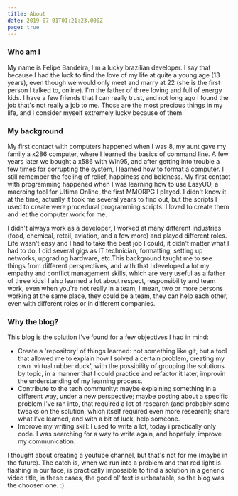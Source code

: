 ```yaml
---
title: About
date: 2019-07-01T01:21:23.000Z
page: true
---
```

### Who am I

My name is Felipe Bandeira, I'm a lucky brazilian developer. I say that because I had the luck to find the love of my life at quite a young age (13 years), even though we would only meet and marry at 22 (she is the first person I talked to, online). I'm the father of three loving and full of energy kids. I have a few friends that I can really trust, and not long ago I found the job that's not really a job to me. Those are the most precious things in my life, and I consider myself extremely lucky because of them.

### My background

My first contact with computers happened  when I was 8, my aunt gave my family a x286 computer, where I learned the basics of command line. A few years later we bought a x586 with Win95, and after getting into trouble a few times for corrupting the system, I learned how to format a computer. I still remember the feeling of relief, happiness and boldness. My first contact with programming happened when I was learning how to use EasyUO, a macroing tool for Ultima Online, the first MMORPG I played. I didn't know it at the time, actually it took me several years to find out, but the scripts I used to create were procedural programming scripts. I loved to create them and let the computer work for me.

I didn't always work as a developer, I worked at many different industries (food, chemical, retail, aviation, and a few more) and played different roles. Life wasn't easy and I had to take the best job I could, it didn't matter what I had to do. I did several gigs as IT technician, formatting, setting up networks, upgrading hardware, etc.This background taught me to see things from different perspectives, and with that I developed a lot my empathy and conflict management skills, which are very useful as a father of three kids! I also learned a lot about respect, responsibility and team work, even when you're not really in a team, I mean, two or more persons working at the same place, they could be a team, they can help each other, even with different roles or in different companies.

### Why the blog?

This blog is the solution I've found for a few objectives I had in mind:

- Create a 'repository' of things learned: not something like git, but a tool that allowed me to explain how I solved a certain problem, creating my own 'virtual rubber duck', with the possibility of grouping the solutions by topic, in a manner that I could practice and refactor it later, improvin the understanding of my learning process.
- Contribute to the tech community: maybe explaining something in a different way, under a new perspective; maybe posting about a specific problem I've ran into, that required a lot of research (and probably some tweaks on the solution, which itself required even more research); share what I've learned, and with a bit of luck, help someone.
- Improve my writing skill: I used to write a lot, today i practically only code. I was searching for a way to write again, and hopefuly, improve my communication.

I thought about creating a youtube channel, but that's not for me (maybe in the future). The catch is, when we run into a problem and that red light is flashing in our face, is practically impossible to find a solution in a generic video title, in these cases, the good ol' text is unbeatable, so the blog was the choosen one. :)
